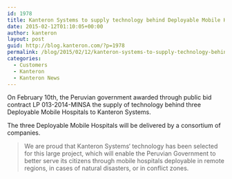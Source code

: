 ```yaml
---
id: 1978
title: Kanteron Systems to supply technology behind Deployable Mobile Hospitals
date: 2015-02-12T01:10:05+00:00
author: kanteron
layout: post
guid: http://blog.kanteron.com/?p=1978
permalink: /blog/2015/02/12/kanteron-systems-to-supply-technology-behind-deployable-mobile-hospitals/
categories:
  - Customers
  - Kanteron
  - Kanteron News
---
```

On February 10th, the Peruvian government awarded through public bid contract LP 013-2014-MINSA the supply of technology behind three Deployable Mobile Hospitals to Kanteron Systems.

The three Deployable Mobile Hospitals will be delivered by a consortium of companies.

> We are proud that Kanteron Systems‘ technology has been selected for this large project, which will enable the Peruvian Government to better serve its citizens through mobile hospitals deployable in remote regions, in cases of natural disasters, or in conflict zones.